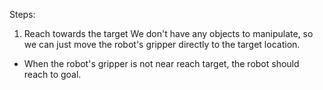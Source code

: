 
Steps: 
1. Reach towards the target
We don't have any objects to manipulate, so we can just move the robot's gripper directly to the target location.
- When the robot's gripper is not near reach target, the robot should reach to goal.
